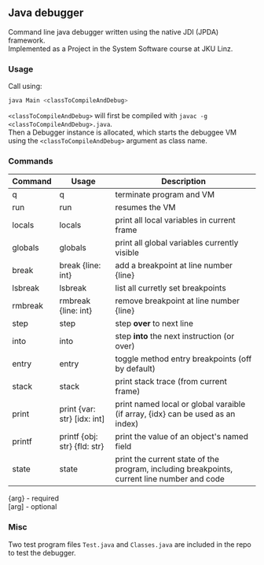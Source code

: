 ## Java debugger

Command line java debugger written using the native JDI (JPDA) framework.  
Implemented as a Project in the System Software course at JKU Linz.  

### Usage

Call using:
```sh
java Main <classToCompileAndDebug>
```

`<classToCompileAndDebug>` will first be compiled with `javac -g <classToCompileAndDebug>.java`.  
Then a Debugger instance is allocated, which starts the debuggee VM using the `<classToCompileAndDebug>` argument as class name.


### Commands

| Command | Usage                         | Description                                                                                 |
----------|-------------------------------|---------------------------------------------------------------------------------------------|
| q       | q                             | terminate program and VM                                                                    |
| run     | run                           | resumes the VM                                                                              |
| locals  | locals                        | print all local variables in current frame                                                  |
| globals | globals                       | print all global variables currently visible                                                |
| break   | break {line: int}             | add a breakpoint at line number {line}                                                      |
| lsbreak | lsbreak                       | list all curretly set breakpoints                                                           |
| rmbreak | rmbreak {line: int}           | remove breakpoint at line number {line}                                                     |
| step    | step                          | step **over** to next line                                                                  |
| into    | into                          | step **into** the next instruction (or over)                                                |
| entry   | entry                         | toggle method entry breakpoints (off by default)                                            |
| stack   | stack                         | print stack trace (from current frame)                                                      |
| print   | print {var: str} [idx: int]   | print named local or global varaible (if array, {idx} can be used as an index)              |
| printf  | printf {obj: str} {fld: str}  | print the value of an object's named field                                                  |
| state   | state                         | print the current state of the program, including breakpoints, current line number and code |

{arg} - required  
[arg] - optional  

### Misc
Two test program files `Test.java` and `Classes.java` are included in the repo to test the debugger.
